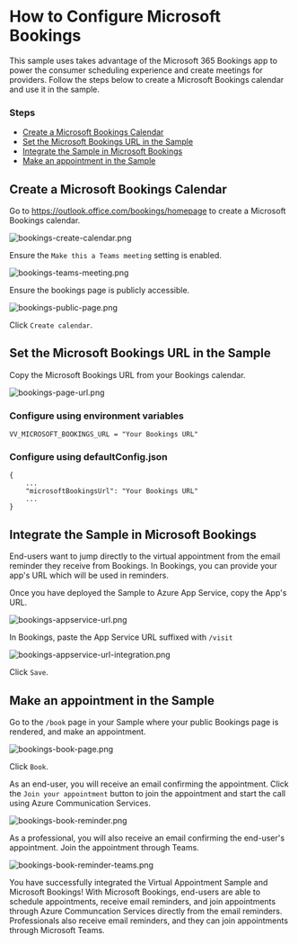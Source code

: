 # How to Configure Microsoft Bookings

This sample uses takes advantage of the Microsoft 365 Bookings app to power the consumer scheduling experience and create meetings for providers. Follow the steps below to create a Microsoft Bookings calendar and use it in the sample.

### Steps

- [Create a Microsoft Bookings Calendar](#bookingscalendar)
- [Set the Microsoft Bookings URL in the Sample](#bookingsurl)
- [Integrate the Sample in Microsoft Bookings](#bookingssampleintegration)
- [Make an appointment in the Sample](#sampleappointment)

## <a id="bookingscalendar">Create a Microsoft Bookings Calendar</a>

Go to https://outlook.office.com/bookings/homepage to create a Microsoft Bookings calendar.

![bookings-create-calendar.png](../docs/images/bookings/bookings-create-calendar.png)

Ensure the `Make this a Teams meeting` setting is enabled.

![bookings-teams-meeting.png](../docs/images/bookings/bookings-teams-meeting.png)

Ensure the bookings page is publicly accessible.

![bookings-public-page.png](../docs/images/bookings/bookings-public-page.png)

Click `Create calendar`.

## <a id="bookingsurl">Set the Microsoft Bookings URL in the Sample</a>

Copy the Microsoft Bookings URL from your Bookings calendar.

![bookings-page-url.png](../docs/images/bookings/bookings-page-url.png)

### Configure using environment variables

```
VV_MICROSOFT_BOOKINGS_URL = "Your Bookings URL"
```

### Configure using defaultConfig.json

```
{
    ...
    "microsoftBookingsUrl": "Your Bookings URL"
    ...
}
```

## <a id="bookingssampleintegration">Integrate the Sample in Microsoft Bookings</a>

End-users want to jump directly to the virtual appointment from the email reminder they receive from Bookings. In Bookings, you can provide your app's URL which will be used in reminders.

Once you have deployed the Sample to Azure App Service, copy the App's URL.

![bookings-appservice-url.png](../docs/images/bookings/bookings-appservice-url.png)

In Bookings, paste the App Service URL suffixed with `/visit`

![bookings-appservice-url-integration.png](../docs/images/bookings/bookings-appservice-url-integration.png)

Click `Save`.

## <a id="sampleappointment">Make an appointment in the Sample</a>

Go to the `/book` page in your Sample where your public Bookings page is rendered, and make an appointment.

![bookings-book-page.png](../docs/images/bookings/bookings-book-page.png)

Click `Book`.

As an end-user, you will receive an email confirming the appointment. Click the `Join your appointment` button to join the appointment and start the call using Azure Communication Services.

![bookings-book-reminder.png](../docs/images/bookings/bookings-book-reminder.png)

As a professional, you will also receive an email confirming the end-user's appointment. Join the appointment through Teams.

![bookings-book-reminder-teams.png](../docs/images/bookings/bookings-book-reminder-teams.png)

You have successfully integrated the Virtual Appointment Sample and Microsoft Bookings! With Microsoft Bookings, end-users are able to schedule appointments, receive email reminders, and join appointments through Azure Communcation Services directly from the email reminders. Professionals also receive email reminders, and they can join appointments through Microsoft Teams.

